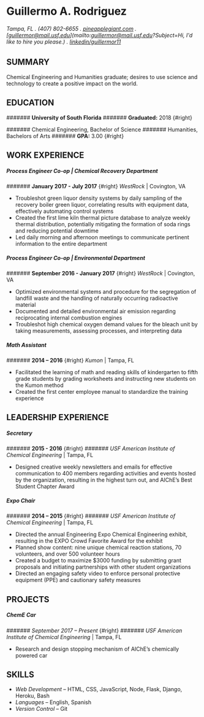 Guillermo A. Rodriguez
========================

###### Tampa, FL . (407) 802-6655 . [pineapplegiant.com](http://www.pineapplegiant.com) . [guillermor@mail.usf.edu](mailto:guillermor@mail.usf.edu?Subject=Hi, I'd like to hire you please.) . [linkedin/guillermor11](http://www.linkedin.com/in/guillermor11)

SUMMARY
---------
Chemical Engineering and Humanities graduate; desires to use science and technology to create a positive impact on the world.

EDUCATION
---------
####### **University of South Florida**
####### **Graduated:** 2018 {#right}

####### Chemical Engineering, Bachelor of Science
####### Humanities, Bachelors of Arts
####### **GPA:** 3.00 {#right}

WORK EXPERIENCE
---------
##### Process Engineer Co-op | *Chemical Recovery Department*
####### **January 2017 - July 2017** {#right}
*WestRock* | Covington, VA

* Troubleshot green liquor density systems by daily sampling of the recovery boiler green liquor, correlating results with equipment data, effectively automating control systems
* Created the first lime kiln thermal picture database to analyze weekly thermal distribution, potentially mitigating the formation of soda rings and reducing potential downtime
* Led daily morning and afternoon meetings to communicate pertinent information to the entire department

##### Process Engineer Co-op | *Environmental Department*
####### **September 2016 - January 2017** {#right}
*WestRock* | Covington, VA

* Optimized environmental systems and procedure for the segregation of landfill waste and the handling of naturally occurring radioactive material 
* Documented and detailed environmental air emission regarding reciprocating internal combustion engines
* Troubleshot high chemical oxygen demand values for the bleach unit by taking measurements, assessing processes, and interpreting data

##### Math Assistant
####### **2014 – 2016** {#right}
 *Kumon* | Tampa, FL

* Facilitated the learning of math and reading skills of kindergarten to fifth grade students by grading worksheets and instructing new students on the Kumon method
* Created the first center employee manual to standardize the training experience


LEADERSHIP EXPERIENCE
---------
##### Secretary
####### **2015 - 2016** {#right}
####### *USF American Institute of Chemical Engineering* | Tampa, FL

* Designed creative weekly newsletters and emails for effective communication to 400 members regarding activities and events hosted by the organization, resulting in the highest turn out, and AIChE’s Best Student Chapter Award


##### Expo Chair
####### **2014 – 2015** {#right}
####### *USF American Institute of Chemical Engineering* | Tampa, FL

* Directed the annual Engineering Expo Chemical Engineering exhibit, resulting in the EXPO Crowd Favorite Award for the exhibit
* Planned show content: nine unique chemical reaction stations, 70 volunteers, and over 500 volunteer hours
* Created a budget to maximize $3000 funding by submitting grant proposals and initiating partnerships with other student organizations
* Directed an engaging safety video to enforce personal protective equipment (PPE) and cautionary safety measures


PROJECTS
---------
##### ChemE Car
####### _September 2017 – Present_ {#right}
####### *USF American Institute of Chemical Engineering* | Tampa, FL

* Research and design stopping mechanism of AIChE’s chemically powered car

SKILLS
---------

* *Web Development* – HTML, CSS, JavaScript, Node, Flask, Django, Heroku, Bash
* *Languages* – English, Spanish
* *Version Control* – Git

